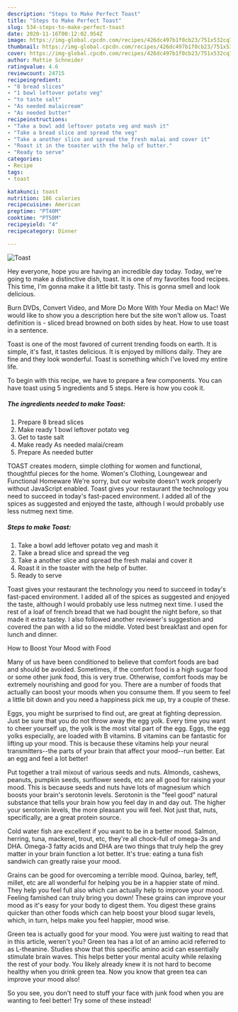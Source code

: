 ```yaml
---
description: "Steps to Make Perfect Toast"
title: "Steps to Make Perfect Toast"
slug: 534-steps-to-make-perfect-toast
date: 2020-11-16T00:12:02.954Z
image: https://img-global.cpcdn.com/recipes/426dc497b1f0cb23/751x532cq70/toast-recipe-main-photo.jpg
thumbnail: https://img-global.cpcdn.com/recipes/426dc497b1f0cb23/751x532cq70/toast-recipe-main-photo.jpg
cover: https://img-global.cpcdn.com/recipes/426dc497b1f0cb23/751x532cq70/toast-recipe-main-photo.jpg
author: Mattie Schneider
ratingvalue: 4.6
reviewcount: 24715
recipeingredient:
- "8 bread slices"
- "1 bowl leftover potato veg"
- "to taste salt"
- "As needed malaicream"
- "As needed butter"
recipeinstructions:
- "Take a bowl add leftover potato veg and mash it"
- "Take a bread slice and spread the veg"
- "Take a another slice and spread the fresh malai and cover it"
- "Roast it in the toaster with the help of butter."
- "Ready to serve"
categories:
- Recipe
tags:
- toast

katakunci: toast 
nutrition: 186 calories
recipecuisine: American
preptime: "PT40M"
cooktime: "PT58M"
recipeyield: "4"
recipecategory: Dinner

---
```



![Toast](https://img-global.cpcdn.com/recipes/426dc497b1f0cb23/751x532cq70/toast-recipe-main-photo.jpg)

Hey everyone, hope you are having an incredible day today. Today, we're going to make a distinctive dish, toast. It is one of my favorites food recipes. This time, I'm gonna make it a little bit tasty. This is gonna smell and look delicious.

Burn DVDs, Convert Video, and More Do More With Your Media on Mac! We would like to show you a description here but the site won&#39;t allow us. Toast definition is - sliced bread browned on both sides by heat. How to use toast in a sentence.

Toast is one of the most favored of current trending foods on earth. It is simple, it's fast, it tastes delicious. It is enjoyed by millions daily. They are fine and they look wonderful. Toast is something which I've loved my entire life.


To begin with this recipe, we have to prepare a few components. You can have toast using 5 ingredients and 5 steps. Here is how you cook it.

<!--inarticleads1-->

##### The ingredients needed to make Toast:

1. Prepare 8 bread slices
1. Make ready 1 bowl leftover potato veg
1. Get to taste salt
1. Make ready As needed malai/cream
1. Prepare As needed butter


TOAST creates modern, simple clothing for women and functional, thoughtful pieces for the home. Women&#39;s Clothing, Loungewear and Functional Homeware We&#39;re sorry, but our website doesn&#39;t work properly without JavaScript enabled. Toast gives your restaurant the technology you need to succeed in today&#39;s fast-paced environment. I added all of the spices as suggested and enjoyed the taste, although I would probably use less nutmeg next time. 

<!--inarticleads2-->

##### Steps to make Toast:

1. Take a bowl add leftover potato veg and mash it
1. Take a bread slice and spread the veg
1. Take a another slice and spread the fresh malai and cover it
1. Roast it in the toaster with the help of butter.
1. Ready to serve


Toast gives your restaurant the technology you need to succeed in today&#39;s fast-paced environment. I added all of the spices as suggested and enjoyed the taste, although I would probably use less nutmeg next time. I used the rest of a loaf of french bread that we had bought the night before, so that made it extra tastey. I also followed another reviewer&#39;s suggestion and covered the pan with a lid so the middle. Voted best breakfast and open for lunch and dinner. 

How to Boost Your Mood with Food


Many of us have been conditioned to believe that comfort foods are bad and should be avoided. Sometimes, if the comfort food is a high sugar food or some other junk food, this is very true. Otherwise, comfort foods may be extremely nourishing and good for you. There are a number of foods that actually can boost your moods when you consume them. If you seem to feel a little bit down and you need a happiness pick me up, try a couple of these.

Eggs, you might be surprised to find out, are great at fighting depression. Just be sure that you do not throw away the egg yolk. Every time you want to cheer yourself up, the yolk is the most vital part of the egg. Eggs, the egg yolks especially, are loaded with B vitamins. B vitamins can be fantastic for lifting up your mood. This is because these vitamins help your neural transmitters--the parts of your brain that affect your mood--run better. Eat an egg and feel a lot better!

Put together a trail mixout of various seeds and nuts. Almonds, cashews, peanuts, pumpkin seeds, sunflower seeds, etc are all good for raising your mood. This is because seeds and nuts have lots of magnesium which boosts your brain's serotonin levels. Serotonin is the "feel good" natural substance that tells your brain how you feel day in and day out. The higher your serotonin levels, the more pleasant you will feel. Not just that, nuts, specifically, are a great protein source.

Cold water fish are excellent if you want to be in a better mood. Salmon, herring, tuna, mackerel, trout, etc, they're all chock-full of omega-3s and DHA. Omega-3 fatty acids and DHA are two things that truly help the grey matter in your brain function a lot better. It's true: eating a tuna fish sandwich can greatly raise your mood. 

Grains can be good for overcoming a terrible mood. Quinoa, barley, teff, millet, etc are all wonderful for helping you be in a happier state of mind. They help you feel full also which can actually help to improve your mood. Feeling famished can truly bring you down! These grains can improve your mood as it's easy for your body to digest them. You digest these grains quicker than other foods which can help boost your blood sugar levels, which, in turn, helps make you feel happier, mood wise.

Green tea is actually good for your mood. You were just waiting to read that in this article, weren't you? Green tea has a lot of an amino acid referred to as L-theanine. Studies show that this specific amino acid can essentially stimulate brain waves. This helps better your mental acuity while relaxing the rest of your body. You likely already knew it is not hard to become healthy when you drink green tea. Now you know that green tea can improve your mood also!

So you see, you don't need to stuff your face with junk food when you are wanting to feel better! Try some of these instead!

